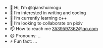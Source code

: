 - 👋 Hi, I’m @qianshuimogu
- 👀 I’m interested in writing and coding
- 🌱 I’m currently learning c++
- 💞️ I’m looking to collaborate on pixiv
- 📫 How to reach me 3539597362@qq.com
- 😄 Pronouns: ...
- ⚡ Fun fact: ...

<!---
qianshuimogu/qianshuimogu is a ✨ special ✨ repository because its `README.md` (this file) appears on your GitHub profile.
You can click the Preview link to take a look at your changes.
--->
